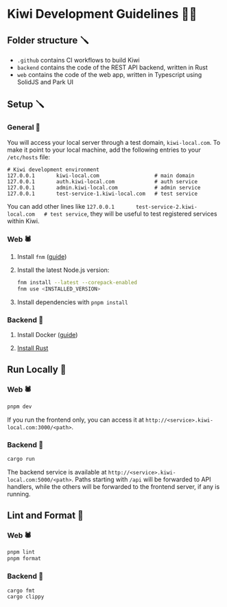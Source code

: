 # Kiwi Development Guidelines 👨‍💻

## Folder structure 🪛

- `.github` contains CI workflows to build Kiwi
- `backend` contains the code of the REST API backend, written in Rust
- `web` contains the code of the web app, written in Typescript using SolidJS and Park UI

## Setup 🪛

### General 🥝

You will access your local server through a test domain, `kiwi-local.com`. To make it point to your local machine, add the following entries to your `/etc/hosts` file:

```
# Kiwi development environment
127.0.0.1       kiwi-local.com                  # main domain
127.0.0.1       auth.kiwi-local.com             # auth service
127.0.0.1       admin.kiwi-local.com            # admin service
127.0.0.1       test-service-1.kiwi-local.com   # test service
```

You can add other lines like `127.0.0.1       test-service-2.kiwi-local.com   # test service`, they will be useful to test registered services within Kiwi.

### Web 🕷️

1. Install `fnm` ([guide](https://github.com/Schniz/fnm))

1. Install the latest Node.js version:

   ```sh
   fnm install --latest --corepack-enabled
   fnm use <INSTALLED_VERSION>
   ```

1. Install dependencies with `pnpm install`

### Backend 🎒

1. Install Docker ([guide](https://docs.docker.com/engine/install/))

1. [Install Rust](https://www.rust-lang.org/tools/install)

## Run Locally 🧸

### Web 🕷️

```sh
pnpm dev
```

If you run the frontend only, you can access it at `http://<service>.kiwi-local.com:3000/<path>`.

### Backend 🎒

```sh
cargo run
```

The backend service is available at `http://<service>.kiwi-local.com:5000/<path>`. Paths starting with `/api` will be forwarded to API handlers, while the others will be forwarded to the frontend server, if any is running.

## Lint and Format 🧽

### Web 🕷️

```sh
pnpm lint
pnpm format
```

### Backend 🎒

```sh
cargo fmt
cargo clippy
```
